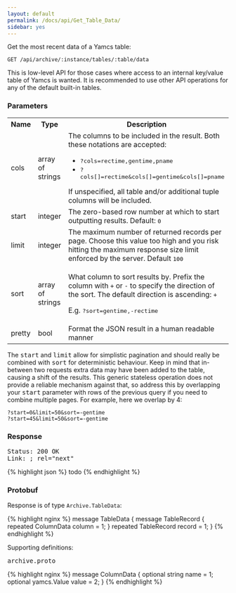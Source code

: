 ```yaml
---
layout: default
permalink: /docs/api/Get_Table_Data/
sidebar: yes
---
```


Get the most recent data of a Yamcs table:

    GET /api/archive/:instance/tables/:table/data

<div class="hint">
    This is low-level API for those cases where access to an internal key/value table of Yamcs is wanted. It is recommended to use other API operations for any of the default built-in tables.
</div>

### Parameters

<table class="inline">
    <tr>
        <th>Name</th>
        <th>Type</th>
        <th>Description</th>
    </tr>
    <tr>
        <td class="code">cols</td>
        <td class="code">array of strings</td>
        <td>
            The columns to be included in the result. Both these notations are accepted:
            <ul>
                <li><tt>?cols=rectime,gentime,pname</tt></li>
                <li><tt>?cols[]=rectime&cols[]=gentime&cols[]=pname</tt></li>
            </ul>
            If unspecified, all table and/or additional tuple columns will be included.
        </td>
    </tr>
    <tr>
        <td class="code">start</td>
        <td class="code">integer</td>
        <td>The zero-based row number at which to start outputting results. Default: <tt>0</tt></td>
    </tr>
    <tr>
        <td class="code">limit</td>
        <td class="code">integer</td>
        <td>The maximum number of returned records per page. Choose this value too high and you risk hitting the maximum response size limit enforced by the server. Default <tt>100</tt></td>
    </tr>
    <tr>
        <td class="code">sort</td>
        <td class="code">array of strings</td>
        <td>
            <p>What column to sort results by. Prefix the column with <code>+</code> or <code>-</code> to specify the direction of the sort. The default direction is ascending: <code>+</code></p>
            <p>E.g. <tt>?sort=gentime,-rectime</tt></p>
        </td>
    </tr>
    <tr>
        <td class="code">pretty</td>
        <td class="code">bool</td>
        <td>Format the JSON result in a human readable manner</td>
    </tr>
</table>

The <tt>start</tt> and <tt>limit</tt> allow for simplistic pagination and should really be combined with <tt>sort</tt> for deterministic behaviour. Keep in mind that in-between two requests extra data may have been added to the table, causing a shift of the results. This generic stateless operation does not provide a reliable mechanism against that, so address this by overlapping your <tt>start</tt> parameter with rows of the previous query if you need to combine multiple pages. For example, here we overlap by 4:

    ?start=0&limit=50&sort=-gentime
    ?start=45&limit=50&sort=-gentime

### Response

<pre class="header">
Status: 200 OK
Link: <http://localhost:8090/api/.../data?page=2>; rel="next"
</pre>

{% highlight json %}
todo
{% endhighlight %}

### Protobuf

Response is of type `Archive.TableData`:

{% highlight nginx %}
message TableData {
  message TableRecord {
    repeated ColumnData column = 1;
  }
  repeated TableRecord record = 1;
}
{% endhighlight %}

Supporting definitions:

<pre class="r header">archive.proto</pre>

{% highlight nginx %}
message ColumnData {
  optional string name = 1;
  optional yamcs.Value value = 2;
}
{% endhighlight %}
